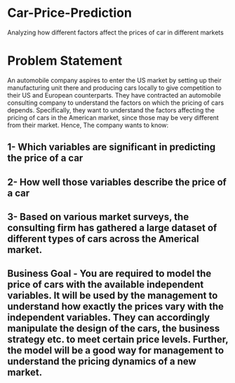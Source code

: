 # Car-Price-Prediction
Analyzing how different factors affect the prices of car in different markets

# Problem Statement
An automobile company aspires to enter the US market by setting up their manufacturing unit there and producing cars locally to give competition to their US and European counterparts. They have contracted an automobile consulting company to understand the factors on which the pricing of cars depends. Specifically, they want to understand the factors affecting the pricing of cars in the American market, since those may be very different from their market. Hence, The company wants to know:

## 1- Which variables are significant in predicting the price of a car
## 2- How well those variables describe the price of a car
## 3- Based on various market surveys, the consulting firm has gathered a large dataset of different types of cars across the Americal market.

## Business Goal - You are required to model the price of cars with the available independent variables. It will be used by the management to understand how exactly the prices vary with the independent variables. They can accordingly manipulate the design of the cars, the business strategy etc. to meet certain price levels. Further, the model will be a good way for management to understand the pricing dynamics of a new market.
